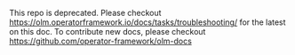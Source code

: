 This repo is deprecated. Please checkout https://olm.operatorframework.io/docs/tasks/troubleshooting/ for the latest on this doc.
To contribute new docs, please checkout https://github.com/operator-framework/olm-docs
